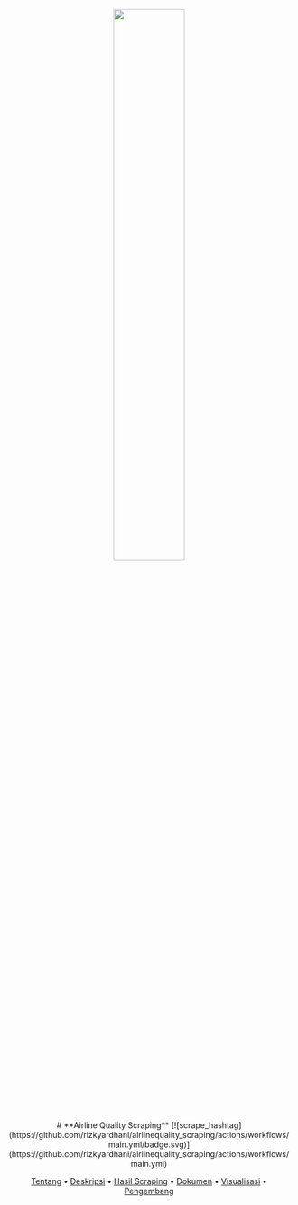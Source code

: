 <p align="center" width="80%">
    <img width="50%" src="https://cdns.klimg.com/merdeka.com/i/w/news/2015/12/31/644528/540x270/lima-pesawat-ini-mendarat-darurat-karena-sebab-paling-konyol-sejagat.jpg">
</p>

<div align="center">
# **Airline Quality Scraping**
[![scrape_hashtag](https://github.com/rizkyardhani/airlinequality_scraping/actions/workflows/main.yml/badge.svg)](https://github.com/rizkyardhani/airlinequality_scraping/actions/workflows/main.yml)

[Tentang](#airplane-tentang)
•
[Deskripsi](#writing_hand-deskripsi)
•
[Hasil Scraping](#paperclips-hasil-scraping)
•
[Dokumen](#books-dokumen)
•
[Visualisasi](#bar_chart-visualisasi)
•
[Pengembang](#panda_face-pengembang)

</div>
